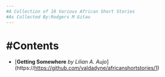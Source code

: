 ```yaml
---
#A Collection of 10 Various African Short Stories
#As Collected By:Rodgers M Gitau
---
```

#Contents
=====

+ [**Getting Somewhere** *by Lilian A. Aujo*] (https://https://github.com/valdadyne/africanshortstories/1)
